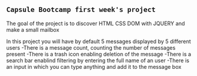 ## `Capsule Bootcamp first week's project`

The goal of the project is to discover HTML CSS DOM with JQUERY and make a small mailbox

In this project you will have by default 5 messages displayed by 5 different users
    -There is a message count, counting the number of messages present
    -There is a trash icon enabling deletion of the message
    -There is a search bar enablind filtering by entering the full name of an user
    -There is an input in which you can type anything and add it to the message box